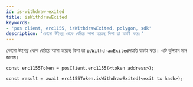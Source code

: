 ```yaml
---
id: is-withdraw-exited
title: isWithdrawExited
keywords:
- 'pos client, erc1155, isWithdrawExited, polygon, sdk'
description: 'কোনো উইথড্র থেকে বেরিয়ে আসা হয়েছে কিনা তা যাচাই করে।'
---
```


কোনো উইথড্র থেকে বেরিয়ে আসা হয়েছে কিনা তা `isWithdrawExited`পদ্ধতি যাচাই করে। এটি বুলিয়ান মান জানায়।

```
const erc1155Token = posClient.erc1155(<token address>);

const result = await erc1155Token.isWithdrawExited(<exit tx hash>);

```

